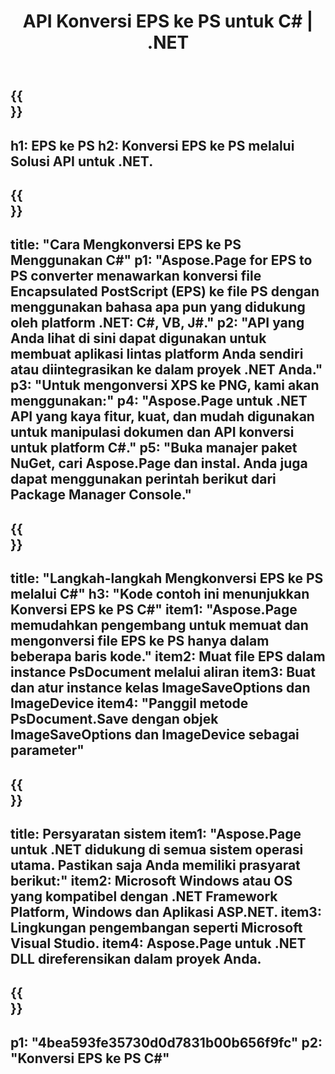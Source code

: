 ﻿---
translation: true
template: /_templates/_conversion-child-net.md
title: API Konversi EPS ke PS untuk C# |  .NET
url: /net/conversion/eps-to-ps/
description: Contoh kode untuk konversi EPS ke PS C#. Gunakan kode contoh API untuk file batch EPS ke konversi PS dalam VB.NET, Asp.NET atau aplikasi berbasis .NET apa pun.
informat: EPS
outformat: PS
otherformats: XPS PS
---

{{<section banner>}}
---
h1: EPS ke PS
h2: Konversi EPS ke PS melalui Solusi API untuk .NET.
---

{{<section overview>}}
---
title: "Cara Mengkonversi EPS ke PS Menggunakan C#"
p1: "Aspose.Page for EPS to PS converter menawarkan konversi file Encapsulated PostScript (EPS) ke file PS dengan menggunakan bahasa apa pun yang didukung oleh platform .NET: C#, VB, J#."
p2: "API yang Anda lihat di sini dapat digunakan untuk membuat aplikasi lintas platform Anda sendiri atau diintegrasikan ke dalam proyek .NET Anda."
p3: "Untuk mengonversi XPS ke PNG, kami akan menggunakan:"
p4: "Aspose.Page untuk .NET API yang kaya fitur, kuat, dan mudah digunakan untuk manipulasi dokumen dan API konversi untuk platform C#."
p5: "Buka manajer paket NuGet, cari Aspose.Page dan instal. Anda juga dapat menggunakan perintah berikut dari Package Manager Console."
---

{{<section feature1>}}
---
title: "Langkah-langkah Mengkonversi EPS ke PS melalui C#"
h3: "Kode contoh ini menunjukkan Konversi EPS ke PS C#"
item1: "Aspose.Page memudahkan pengembang untuk memuat dan mengonversi file EPS ke PS hanya dalam beberapa baris kode."
item2: Muat file EPS dalam instance PsDocument melalui aliran
item3: Buat dan atur instance kelas ImageSaveOptions dan ImageDevice
item4: "Panggil metode PsDocument.Save dengan objek ImageSaveOptions dan ImageDevice sebagai parameter"
---

{{<section feature2>}}
---
title: Persyaratan sistem
item1: "Aspose.Page untuk .NET didukung di semua sistem operasi utama. Pastikan saja Anda memiliki prasyarat berikut:"
item2: Microsoft Windows atau OS yang kompatibel dengan .NET Framework Platform, Windows dan Aplikasi ASP.NET.
item3: Lingkungan pengembangan seperti Microsoft Visual Studio.
item4: Aspose.Page untuk .NET DLL direferensikan dalam proyek Anda.
---

{{<section gist>}}
---
p1: "4bea593fe35730d0d7831b00b656f9fc"
p2: "Konversi EPS ke PS C#"
---

